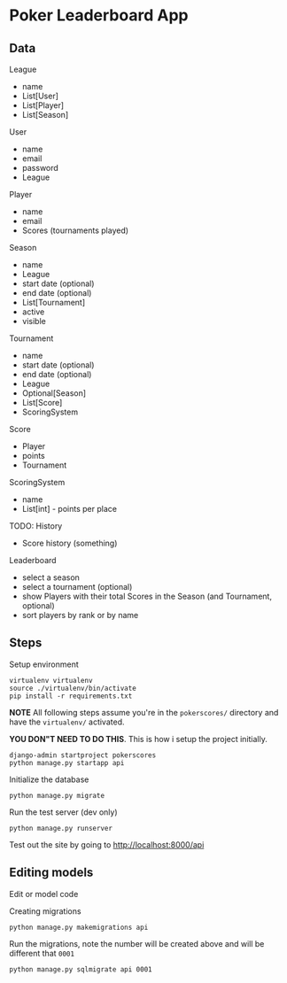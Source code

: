 # Poker Leaderboard App

## Data

League
 - name
 - List[User]
 - List[Player]
 - List[Season]
 
User
 - name
 - email
 - password
 - League
 
Player
 - name
 - email
 - Scores (tournaments played)
 
Season
 - name
 - League
 - start date (optional)
 - end date (optional)
 - List[Tournament]
 - active
 - visible
 
Tournament
 - name
 - start date (optional)
 - end date (optional)
 - League
 - Optional[Season]
 - List[Score]
 - ScoringSystem
 
Score
 - Player
 - points
 - Tournament
 
ScoringSystem
 - name
 - List[int] - points per place

TODO: History
 - Score history (something)

Leaderboard
 - select a season
 - select a tournament (optional)
 - show Players with their total Scores in the Season (and Tournament, optional)
 - sort players by rank or by name

## Steps

Setup environment

``` shell
virtualenv virtualenv
source ./virtualenv/bin/activate
pip install -r requirements.txt
```

**NOTE** All following steps assume you're in the `pokerscores/` directory and have the `virtualenv/` activated.

**YOU DON"T NEED TO DO THIS**. This is how i setup the project initially.

``` shell
django-admin startproject pokerscores
python manage.py startapp api
```

Initialize the database

``` shell
python manage.py migrate
```

Run the test server (dev only)

``` shell
python manage.py runserver
```

Test out the site by going to [http://localhost:8000/api](http://localhost:8000/api)


## Editing models

Edit or model code

Creating migrations
``` shell
python manage.py makemigrations api
```

Run the migrations, note the number will be created above and will be different that `0001`

``` shell
python manage.py sqlmigrate api 0001
```

